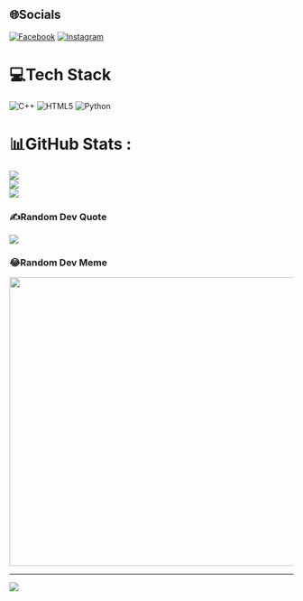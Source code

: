 
## 🌐Socials
[![Facebook](https://img.shields.io/badge/Facebook-%231877F2.svg?logo=Facebook&logoColor=white)](https://facebook.com/https://www.facebook.com/duongnv24/) [![Instagram](https://img.shields.io/badge/Instagram-%23E4405F.svg?logo=Instagram&logoColor=white)](https://instagram.com/https://www.instagram.com/nvdaiduong102/) 

# 💻Tech Stack
![C++](https://img.shields.io/badge/c++-%2300599C.svg?style=for-the-badge&logo=c%2B%2B&logoColor=white) ![HTML5](https://img.shields.io/badge/html5-%23E34F26.svg?style=for-the-badge&logo=html5&logoColor=white) ![Python](https://img.shields.io/badge/python-3670A0?style=for-the-badge&logo=python&logoColor=ffdd54)
# 📊GitHub Stats :
![](https://github-readme-stats.vercel.app/api?username=duongnguyen102&theme=radical&hide_border=false&include_all_commits=false&count_private=false)<br/>
![](https://github-readme-streak-stats.herokuapp.com/?user=duongnguyen102&theme=radical&hide_border=false)<br/>
![](https://github-readme-stats.vercel.app/api/top-langs/?username=duongnguyen102&theme=radical&hide_border=false&include_all_commits=false&count_private=false&layout=compact)

### ✍️Random Dev Quote
![](https://quotes-github-readme.vercel.app/api?type=horizontal&theme=radical)

### 😂Random Dev Meme
<img src="https://random-memer.herokuapp.com/" width="512px"/>

---
[![](https://visitcount.itsvg.in/api?id=duongnguyen102&icon=0&color=0)](https://visitcount.itsvg.in)
